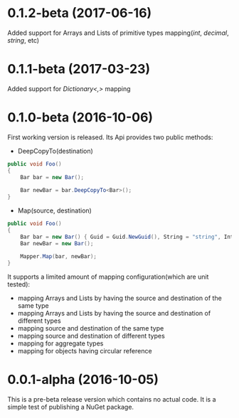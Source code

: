 # 0.1.2-beta (2017-06-16)
Added support for Arrays and Lists of primitive types mapping(*int*, *decimal*, *string*, etc)

# 0.1.1-beta (2017-03-23)
Added support for *Dictionary<,>* mapping

# 0.1.0-beta (2016-10-06)
First working version is released. Its Api provides two public methods:

* DeepCopyTo<T>(destination)

```c#
public void Foo()
{
    Bar bar = new Bar();
    
    Bar newBar = bar.DeepCopyTo<Bar>();
}
```

* Map(source, destination)

```c#
public void Foo()
{
    Bar bar = new Bar() { Guid = Guid.NewGuid(), String = "string", Int = 123 };
    Bar newBar = new Bar();
    
    Mapper.Map(bar, newBar);
}
```

It supports a limited amount of mapping configuration(which are unit tested):
* mapping Arrays and Lists by having the source and destination of the same type
* mapping Arrays and Lists by having the source and destination of different types
* mapping source and destination of the same type
* mapping source and destination of different types
* mapping for aggregate types
* mapping for objects having circular reference

# 0.0.1-alpha (2016-10-05)
This is a pre-beta release version which contains no actual code. It is a simple test of publishing a NuGet package.
